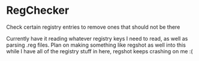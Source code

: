 # RegChecker
Check certain registry entries to remove ones that should not be there

Currently have it reading whatever registry keys I need to read, as well as parsing .reg files. 
Plan on making something like regshot as well into this while I have all of the registry stuff in here,
regshot keeps crashing on me :(
